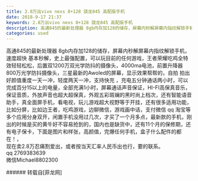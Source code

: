 ```yaml
---
title: 2.8万出vivo nexs 8+128 骁龙845 高配版手机
date: 2018-9-17 21:37
keywords: 2.8万出vivo nexs 8+128 骁龙845 高配版手机
description: 高通845的最新处理器 8gb内存加128的储存，屏幕内秒解屏幕内指纹解锁手机，速度超快 基本秒解，史上最强配置，可以玩目前的任何游戏，王者荣耀吃鸡全特效轻轻松松，后置双1200万双光学防抖的摄像头，4000ma电池，前置升降器800万光学防抖摄像头，三星最新的Awoled的屏幕，显示效果帮帮的，自拍 拍出好颜值重度一天一冲，轻度两天一冲，支持快充 ，充电五分钟通话两小时，可以完成百分15以上的电量，全部充满1小时，屏幕通话声音保证，HI-FI高保真音乐，保证音质，外放声音也超大超保真，外观五彩斑斓的黑时尚上档次，还有智能语音助手，真全面屏手机，看电视，玩儿游戏超大视野等于开挂，还有很多适用功能，比如分屏，比如边王者，吃鸡游戏，边聊微信，游戏画中话，支付微信 qq 淘宝等多个应用分身双开，闲置手机没用过几次，才买了一个月多点，最新款的手机，刚出的时候是买的黄牛好不容易抢到的，国内也是缺货中，还有11个月的保修期，还有电子保卡，下面是图片和样张，高颜值，完爆任何手机，盒子什么配件的都在！，现在卖2.8万忍痛割爱出，或者按当天汇率人民币出也行，要的联系。qq 2769383639微信Michael8802300
categories: used
---
```

<td class="t_f" id="postmessage_1818114">

高通845的最新处理器 8gb内存加128的储存，屏幕内秒解屏幕内指纹解锁手机，速度超快 基本秒解，史上最强配置，可以玩目前的任何游戏，王者荣耀吃鸡全特效轻轻松松，后置双1200万双光学防抖的摄像头，4000ma电池，前置升降器800万光学防抖摄像头，三星最新的Awoled的屏幕，显示效果帮帮的，自拍 拍出好颜值重度一天一冲，轻度两天一冲，支持快充 ，充电五分钟通话两小时，可以完成百分15以上的电量，全部充满1小时，屏幕通话声音保证，HI-FI高保真音乐，保证音质，外放声音也超大超保真，外观五彩斑斓的黑时尚上档次，还有智能语音助手，真全面屏手机，看电视，玩儿游戏超大视野等于开挂，还有很多适用功能，比如分屏，比如边王者，吃鸡游戏，边聊微信，游戏画中话，支付微信 qq 淘宝等多个应用分身双开，闲置手机没用过几次，才买了一个月多点，最新款的手机，刚出的时候是买的黄牛好不容易抢到的，国内也是缺货中，还有11个月的保修期，还有电子保卡，下面是图片和样张，高颜值，完爆任何手机，盒子什么配件的都在！，<br/>
现在卖2.8万忍痛割爱出，或者按当天汇率人民币出也行，要的联系。<br/>
qq 2769383639<br/>
微信Michael8802300<br/>
<img alt="" border="0" class="zoom" data-cf-modified-9c041f2fc1ff9dd91f7b0262-="" file="http://www.flw.ph/data/appbyme/upload/image/201809/17/qJHl3eKqBC2p.jpg" id="aimg_MU3fF" lazyloadthumb="1" onclick="" onmouseover="" src="http://www.flw.ph/data/appbyme/upload/image/201809/17/qJHl3eKqBC2p.jpg"/><br/>
<img alt="" border="0" class="zoom" data-cf-modified-9c041f2fc1ff9dd91f7b0262-="" file="http://www.flw.ph/data/appbyme/upload/image/201809/17/aUkOhIVrFEkD.jpg" id="aimg_VYVxc" lazyloadthumb="1" onclick="" onmouseover="" src="http://www.flw.ph/data/appbyme/upload/image/201809/17/aUkOhIVrFEkD.jpg"/><br/>
<img alt="" border="0" class="zoom" data-cf-modified-9c041f2fc1ff9dd91f7b0262-="" file="http://www.flw.ph/data/appbyme/upload/image/201809/17/1dLkY1kkUEbg.jpg" id="aimg_zLx66" lazyloadthumb="1" onclick="" onmouseover="" src="http://www.flw.ph/data/appbyme/upload/image/201809/17/1dLkY1kkUEbg.jpg"/><br/>
<img alt="" border="0" class="zoom" data-cf-modified-9c041f2fc1ff9dd91f7b0262-="" file="http://www.flw.ph/data/appbyme/upload/image/201809/17/Vw3kKIybkDzx.jpg" id="aimg_d4B43" lazyloadthumb="1" onclick="" onmouseover="" src="http://www.flw.ph/data/appbyme/upload/image/201809/17/Vw3kKIybkDzx.jpg"/><br/>
<img alt="" border="0" class="zoom" data-cf-modified-9c041f2fc1ff9dd91f7b0262-="" file="http://www.flw.ph/data/appbyme/upload/image/201809/17/A6tqAnvGxnby.jpg" id="aimg_MMfbb" lazyloadthumb="1" onclick="" onmouseover="" src="http://www.flw.ph/data/appbyme/upload/image/201809/17/A6tqAnvGxnby.jpg"/><br/>
<img alt="" border="0" class="zoom" data-cf-modified-9c041f2fc1ff9dd91f7b0262-="" file="http://www.flw.ph/data/appbyme/upload/image/201809/17/jCL6WmjkpAQw.jpg" id="aimg_yKYHh" lazyloadthumb="1" onclick="" onmouseover="" src="http://www.flw.ph/data/appbyme/upload/image/201809/17/jCL6WmjkpAQw.jpg"/><br/>
<img alt="" border="0" class="zoom" data-cf-modified-9c041f2fc1ff9dd91f7b0262-="" file="http://www.flw.ph/data/appbyme/upload/image/201809/17/zRbif9gOp38q.jpg" id="aimg_L384G" lazyloadthumb="1" onclick="" onmouseover="" src="http://www.flw.ph/data/appbyme/upload/image/201809/17/zRbif9gOp38q.jpg"/><br/>
<img alt="" border="0" class="zoom" data-cf-modified-9c041f2fc1ff9dd91f7b0262-="" file="http://www.flw.ph/data/appbyme/upload/image/201809/17/dPG56plbVfSU.jpg" id="aimg_K6O62" lazyloadthumb="1" onclick="" onmouseover="" src="http://www.flw.ph/data/appbyme/upload/image/201809/17/dPG56plbVfSU.jpg"/><br/>
<img alt="" border="0" class="zoom" data-cf-modified-9c041f2fc1ff9dd91f7b0262-="" file="http://www.flw.ph/data/appbyme/upload/image/201809/17/v55qTsEudVDA.jpg" id="aimg_kNhog" lazyloadthumb="1" onclick="" onmouseover="" src="http://www.flw.ph/data/appbyme/upload/image/201809/17/v55qTsEudVDA.jpg"/><br/>
<img alt="" border="0" class="zoom" data-cf-modified-9c041f2fc1ff9dd91f7b0262-="" file="http://www.flw.ph/data/appbyme/upload/image/201809/17/yHrLTINi7Qzp.jpg" id="aimg_zTBp8" lazyloadthumb="1" onclick="" onmouseover="" src="http://www.flw.ph/data/appbyme/upload/image/201809/17/yHrLTINi7Qzp.jpg"/><br/>
</td>
###### 转载自[菲龙网]